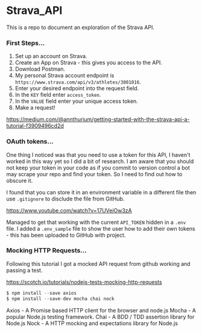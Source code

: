 # Strava_API

This is a repo to document an exploration of the Strava API.

### First Steps...

1. Set up an account on Strava.
2. Create an App on Strava - this gives you access to the API.
3. Download Postman.
4. My personal Strava account endpoint is `https://www.strava.com/api/v3/athletes/3801016`.
5. Enter your desired endpoint into the request field.
6. In the `KEY` field enter `access_token`.
7. In the `VALUE` field enter your unique access token.
8. Make a request!

https://medium.com/@annthurium/getting-started-with-the-strava-api-a-tutorial-f3909496cd2d

### OAuth tokens...

One thing I noticed was that you need to use a token for this API, I haven't worked in this way yet so I did a bit of research. I am aware that you should not keep your token in your code as if you commit to version control a bot may scrape your repo and find your token. So I need to find out how to obscure it.

I found that you can store it in an environment variable in a different file then use `.gitignore` to disclude the file from GitHub.

https://www.youtube.com/watch?v=17UVejOw3zA

Managed to get that working with the current `API_TOKEN` hidden in a `.env` file. I added a `.env_sample` file to show the user how to add their own tokens - this has been uploaded to GitHub with project.

### Mocking HTTP Requests...

Following this tutorial I got a mocked API request from github working and passing a test.

https://scotch.io/tutorials/nodejs-tests-mocking-http-requests

```js
$ npm install --save axios
$ npm install --save-dev mocha chai nock
```

Axios - A Promise based HTTP client for the browser and node.js
Mocha - A popular Node.js testing framework.
Chai - A BDD / TDD assertion library for Node.js
Nock - A HTTP mocking and expectations library for Node.js
